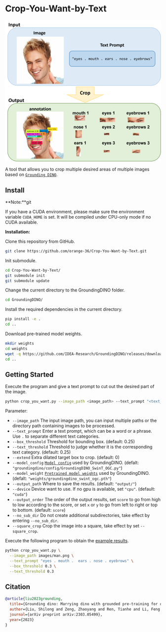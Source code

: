# Crop-You-Want-by-Text
<div align="center">
  <img src="https://github.com/orange-36/Crop-You-Want-by-Text/blob/main/images/crop_you_want.png"/>
</div>

A tool that allows you to crop multiple desired areas of multiple images based on [`Grounding DINO`](https://github.com/IDEA-Research/GroundingDINO).

## Install 
**Note:**git

If you have a CUDA environment, please make sure the environment variable `CUDA_HOME` is set. It will be compiled under CPU-only mode if no CUDA available.

**Installation:**

Clone this repository from GitHub.

```bash
git clone https://github.com/orange-36/Crop-You-Want-by-Text.git
```
Init submodule.

```bash
cd Crop-You-Want-by-Text/
git submodule init
git submodule update
```
Change the current directory to the GroundingDINO folder.

```bash
cd GroundingDINO/
```

Install the required dependencies in the current directory.

```bash
pip install -e .
cd ..
```

Download pre-trained model weights.

```bash
mkdir weights
cd weights
wget -q https://github.com/IDEA-Research/GroundingDINO/releases/download/v0.1.0-alpha/groundingdino_swint_ogc.pth
cd ..
```

## Getting Started
Execute the program and give a text prompt to cut out the desired part of the image.
```bash
python crop_you_want.py --image_path <image_path> --text_prompt "<text_prompt>"
```

Parameter:
* `--image_path` The input image path, you can input multiple paths or the directory path containing images to be processed.
* `--text_prompt` Enter a text prompt, which can be a word or a phrase. Use `.` to separate different text categories.
* `--box_threshold` Threshold for bounding box. (default: 0.25)
* `--text_threshold` Threshold to judge whether it is the corresponding text category. (default: 0.25)
* `--extend` Extra dilated target box to crop. (default: 0)
* `--model_config` [`Model config`](https://github.com/IDEA-Research/GroundingDINO/tree/9389fa492b0188ab85d2bba902f5451c0b1528d1/groundingdino/config) used by GroundingDINO. (defalt: `"groundingdino/config/GroundingDINO_SwinT_OGC.py"`) 
* `--model_weight` [`Pretrained model weights`](https://github.com/IDEA-Research/GroundingDINO/tree/9389fa492b0188ab85d2bba902f5451c0b1528d1#luggage-checkpoints) used by GroundingDINO. (defalt: `"weights/groundingdino_swint_ogc.pth"`)
* `--output_path` Where to save the results. (default: `"output/"`)
* `--device` Device want to use. If no gpu is available, set `"cpu"`. (default: `"cuda"`)
* `--output_order` The order of the output results, set `score` to go from high to low according to the score, or set `x` or `y` to go from left to right or top to bottom. (default: `score`)
* `--no_sub_dir` Do not create additional subdirectories, take effect by entering `--no_sub_dir`.
* `--square_crop` Crop the image into a square, take effect by set `--square_crop`.

Execute the following program to obtain the [example results](#crop-you-want-by-text).
```bash
python crop_you_want.py \
  --image_path images/man.png \
  --text_prompt "eyes . mouth .  ears . nose . eyebrows" \
  --box_threshold 0.3 \
  --text_threshold 0.3
```

## Citation

```bibtex
@article{liu2023grounding,
  title={Grounding dino: Marrying dino with grounded pre-training for open-set object detection},
  author={Liu, Shilong and Zeng, Zhaoyang and Ren, Tianhe and Li, Feng and Zhang, Hao and Yang, Jie and Li, Chunyuan and Yang, Jianwei and Su, Hang and Zhu, Jun and others},
  journal={arXiv preprint arXiv:2303.05499},
  year={2023}
}
```
